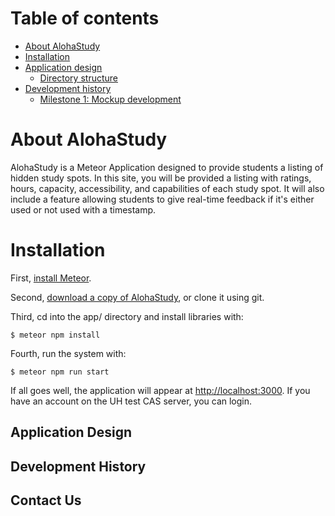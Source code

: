 # Table of contents

* [About AlohaStudy](#about-alohastudy)
* [Installation](#installation)
* [Application design](#application-design)
  * [Directory structure](#directory-structure)
* [Development history](#development-history)
  * [Milestone 1: Mockup development](#milestone-1-mockup-development)



# About AlohaStudy

AlohaStudy is a Meteor Application designed to provide students a listing of hidden study spots. In this site, you will be provided a listing with ratings, hours, capacity, accessibility, and capabilities of each study spot. It will also include a feature allowing students to give real-time feedback if it's either used or not used with a timestamp. 

# Installation
First, [install Meteor](https://www.meteor.com/install).

Second, [download a copy of AlohaStudy](https://github.com/alohastudy/alohastudy/archive/master.zip), or clone it using git.

Third, cd into the app/ directory and install libraries with:

```
$ meteor npm install
```

Fourth, run the system with:

```
$ meteor npm run start
```

If all goes well, the application will appear at [http://localhost:3000](http://localhost:3000). If you have an account on the UH test CAS server, you can login.  

## Application Design

## Development History

## Contact Us


